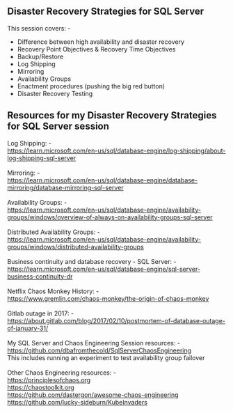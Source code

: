 ## Disaster Recovery Strategies for SQL Server

This session covers: -
- Difference between high availability and disaster recovery
- Recovery Point Objectives & Recovery Time Objectives
- Backup/Restore
- Log Shipping
- Mirroring
- Availability Groups
- Enactment procedures (pushing the big red button)
- Disaster Recovery Testing

## Resources for my Disaster Recovery Strategies for SQL Server session

Log Shipping: -<br>
https://learn.microsoft.com/en-us/sql/database-engine/log-shipping/about-log-shipping-sql-server<br>
<br>
Mirroring: -<br>
https://learn.microsoft.com/en-us/sql/database-engine/database-mirroring/database-mirroring-sql-server<br>
<br>
Availability Groups: -<br>
https://learn.microsoft.com/en-us/sql/database-engine/availability-groups/windows/overview-of-always-on-availability-groups-sql-server<br>
<br>
Distributed Availability Groups: -<br>
https://learn.microsoft.com/en-us/sql/database-engine/availability-groups/windows/distributed-availability-groups<br>
<br>
Business continuity and database recovery - SQL Server: -<br>
https://learn.microsoft.com/en-us/sql/database-engine/sql-server-business-continuity-dr<br>
<br>
Netflix Chaos Monkey History: -<br>
https://www.gremlin.com/chaos-monkey/the-origin-of-chaos-monkey<br>
<br>
Gitlab outage in 2017: -<br>
https://about.gitlab.com/blog/2017/02/10/postmortem-of-database-outage-of-january-31/<br>
<br>
My SQL Server and Chaos Engineering Session resources: -<br>
https://github.com/dbafromthecold/SqlServerChaosEngineering<br>
This includes running an experiment to test availability group failover<br>
<br>
Other Chaos Engineering resources: -<br>
https://principlesofchaos.org<br>
https://chaostoolkit.org<br>
https://github.com/dastergon/awesome-chaos-engineering<br>
https://github.com/lucky-sideburn/KubeInvaders<br>


